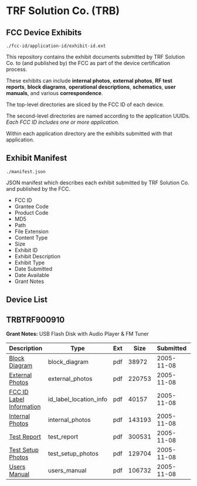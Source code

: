 # TRF Solution Co. (TRB)
## FCC Device Exhibits

```
./fcc-id/application-id/exhibit-id.ext
```

This repository contains the exhibit documents submitted by TRF Solution Co. to (and published by) the FCC as part of the device certification process.

These exhibits can include **internal photos**, **external photos**, **RF test reports**, **block diagrams**, **operational descriptions**, **schematics**, **user manuals**, and various **correspondence**.

The top-level directories are sliced by the FCC ID of each device.

The second-level directories are named according to the application UUIDs. *Each FCC ID includes one or more application.*

Within each application directory are the exhibits submitted with that application. 

## Exhibit Manifest

```
./manifest.json
```

JSON manifest which describes each exhibit submitted by TRF Solution Co. and published by the FCC.

- FCC ID
- Grantee Code
- Product Code
- MD5
- Path
- File Extension
- Content Type
- Size
- Exhibit ID
- Exhibit Description
- Exhibit Type
- Date Submitted
- Date Available
- Grant Notes

## Device List
## TRBTRF900910
**Grant Notes:** USB Flash Disk with Audio Player & FM Tuner

| Description | Type | Ext | Size | Submitted | Available |
| ----------- | ---- | --- | ---- | --------- | --------- |
| [Block Diagram](TRBTRF900910/e76040c58c55cd988708c48650108417/600436.pdf) | block_diagram | pdf | 38972 | 2005-11-08 | 2005-11-07 |
| [External Photos](TRBTRF900910/e76040c58c55cd988708c48650108417/600437.pdf) | external_photos | pdf | 220753 | 2005-11-08 | 2005-11-07 |
| [FCC ID Label Information](TRBTRF900910/e76040c58c55cd988708c48650108417/600438.pdf) | id_label_location_info | pdf | 40157 | 2005-11-08 | 2005-11-07 |
| [Internal Photos](TRBTRF900910/e76040c58c55cd988708c48650108417/600439.pdf) | internal_photos | pdf | 143193 | 2005-11-08 | 2005-11-07 |
| [Test Report](TRBTRF900910/e76040c58c55cd988708c48650108417/600440.pdf) | test_report | pdf | 300531 | 2005-11-08 | 2005-11-07 |
| [Test Setup Photos](TRBTRF900910/e76040c58c55cd988708c48650108417/600441.pdf) | test_setup_photos | pdf | 129704 | 2005-11-08 | 2005-11-07 |
| [Users Manual](TRBTRF900910/e76040c58c55cd988708c48650108417/600442.pdf) | users_manual | pdf | 106732 | 2005-11-08 | 2005-11-07 |
